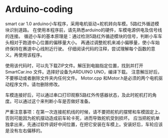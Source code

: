 # Arduino-coding

smart car 1.0
arduino小车程序，采用电机驱动+舵机转向车模。5路红外循迹模块识别道路。
在使用本程序前，请先熟悉arduino的硬件，车模电源供电及信号线的连接。
循迹小车的基本原理是：通过检测5路红外循迹模块的信号，判断小车车头相对于跑道中心位置的偏移量大小。
再通过调整舵机来减小偏移量，使小车始终保持在赛道中心线附近行驶。
仔细阅读代码的注释，尝试理解每个函数的意义。再使用该程序。

使用该代码时，可以先下载ZIP文件。解压到电脑指定位置，找到并打开SmartCar.ino 文件。选择好设备为ARDUINO UNO，编译下载。
注意解压好后，不要移动或者删除文件夹内任何文件。
Motor.cpp 和Motor.h是必须的两个电机驱动程序文件。请勿删除修改。

车模连接好后，可以通过串口打印观察5路红外传感器状态，及此时舵机打的角度。可以通过这个来判断小车是否做好准备。

严重注意事项：在第一次连接舵机线的时候，请不要把舵机的摆臂和车模固定上。否则可能因为舵机摆动造成前车轮卡死，进而导致舵机受到损坏。
应当把舵机单独拿出来，先通过软件调好中间位置，在把它安装在车模上。安装好后，车轮应该是没有左右偏移的。
